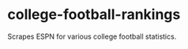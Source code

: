 college-football-rankings
=========================

Scrapes ESPN for various college football statistics.